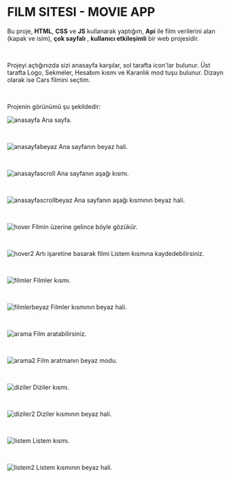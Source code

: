 # FILM SITESI - MOVIE APP

Bu proje, **HTML**, **CSS** ve **JS** kullanarak yaptığım, **Api** ile film verilerini alan (kapak ve isim), **çok sayfalı** , **kullanıcı etkileşimli** bir web projesidir.

<br>

Projeyi açtığınızda sizi anasayfa karşılar, sol tarafta icon'lar bulunur. Üst tarafta Logo, Sekmeler, Hesabım kısmı ve Karanlık mod tuşu bulunur. Dizayn olarak ise Cars filmini seçtim.

<br>

Projenin görünümü şu şekildedir:






![anasayfa](https://github.com/user-attachments/assets/b1766a17-f2f1-4f19-8041-d5bbc66bb4f6)
Ana sayfa.

<br>

![anasayfabeyaz](https://github.com/user-attachments/assets/c0b3b9eb-31f5-469e-bb1e-9325bf3743f6)
Ana sayfanın beyaz hali.

<br>

![anasayfascroll](https://github.com/user-attachments/assets/df80acf4-8dfe-400d-81b6-20246ea01313)
Ana sayfanın aşağı kısmı.

<br>

![anasayfascrollbeyaz](https://github.com/user-attachments/assets/e4f8c169-2822-44c6-b357-980d9cdcbdf7)
Ana sayfanın aşağı kısmının beyaz hali.

<br>

![hover](https://github.com/user-attachments/assets/723137dc-d7c3-4d58-8e7e-d1667c27d46b)
Filmin üzerine gelince böyle gözükür.

<br>

![hover2](https://github.com/user-attachments/assets/ec63e059-8c95-4062-8ff6-6e2b9b2fd196)
 Artı işaretine basarak filmi Listem kısmına kaydedebilirsiniz.

<br>

![filmler](https://github.com/user-attachments/assets/3d5ef6f5-90ad-4b87-bc90-8d58ddf14759)
Filmler kısmı.

<br>

![filmlerbeyaz](https://github.com/user-attachments/assets/47eb3d14-3db5-466b-b0d0-5472fe8c3dcb)
Filmler kısmının beyaz hali.

<br>

![arama](https://github.com/user-attachments/assets/62be1b46-e52a-478f-8ef8-eb88d03cfb8f)
Film aratabilirsiniz.

<br>

![arama2](https://github.com/user-attachments/assets/066b430b-5837-4d6d-b10e-ecc059103900)
Film aratmanın beyaz modu.

<br>

![diziler](https://github.com/user-attachments/assets/d2b6ae2e-e9af-4b36-b914-03d5ca6c0cd7)
Diziler kısmı.

<br>

![diziler2](https://github.com/user-attachments/assets/9660c67a-2443-43b6-ab1b-8ca22cf66fb6)
Diziler kısmının beyaz hali.

<br>

![listem](https://github.com/user-attachments/assets/00fd0dcd-5b0b-425a-b6fb-3658878cb096)
Listem kısmı.

<br>

![listem2](https://github.com/user-attachments/assets/1d3d6aae-b59a-4fde-8048-55036cd5765c)
Listem kısmının beyaz hali.










